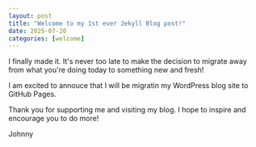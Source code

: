 ```yaml
---
layout: post
title: "Welcome to my 1st ever Jekyll Blog post!"
date: 2025-07-20
categories: [welcome]
---
```


I finally made it. It's never too late to make the decision to migrate away from what you're doing today to something new and fresh!

I am excited to annouce that I will be migratin my WordPress blog site to GitHub Pages. 

Thank you for supporting me and visiting my blog. I hope to inspire and encourage you to do more!

Johnny
